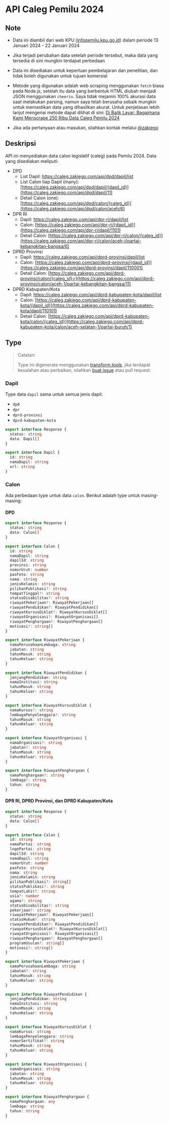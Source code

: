 # API Caleg Pemilu 2024

## Note

- Data ini diambil dari web KPU ([infopemilu.kpu.go.id](https://infopemilu.kpu.go.id/)) dalam periode 13 Januari 2024 - 22 Januari 2024
- Jika terjadi perubahan data setelah periode tersebut, maka data yang tersedia di sini mungkin terdapat perbedaan
- Data ini disediakan untuk keperluan pembelajaran dan penelitian, dan tidak boleh digunakan untuk tujuan komersial
- Metode yang digunakan adalah web scraping menggunakan `fetch` biasa pada Node.js, setelah itu data yang berbentuk HTML diubah menjadi JSON menggunakan `cheerio`. Saya tidak mejamin 100% akurasi data saat melakukan parsing, namun saya telah berusaha sebaik mungkin untuk memastikan data yang dihasilkan akurat. Untuk penjelasan lebih lanjut mengenai metode dapat dilihat di sini: [Di Balik Layar: Bagaimana Kami Menscrape 250 Ribu Data Caleg Pemilu 2024](https://zakiego.com/articles/pemilu-2024)

- Jika ada pertanyaan atau masukan, silahkan kontak melalui [@zakiego](https://twitter.com/zakiego)

## Deskripsi

API ini menyediakan data calon legislatif (caleg) pada Pemilu 2024. Data yang disediakan meliputi:

- DPD
  - List Dapil: <https://caleg.zakiego.com/api/dpd/dapil/list>
  - List Calon tiap Dapil (many): [https://caleg.zakiego.com/api/dpd/dapil/{dapil_id}](https://caleg.zakiego.com/api/dpd/dapil/11)
  - Detail Calon (one): [https://caleg.zakiego.com/api/dpd/calon/{caleg_id}](https://caleg.zakiego.com/api/dpd/calon/aceh/6)
- DPR RI
  - Dapil: <https://caleg.zakiego.com/api/dpr-ri/dapil/list>
  - Calon: [https://caleg.zakiego.com/api/dpr-ri/{dapil_id}](https://caleg.zakiego.com/api/dpr-ri/dapil/1101)
  - Detail Calon: [https://caleg.zakiego.com/api/dpr-ri/calon/{caleg_id}](https://caleg.zakiego.com/api/dpr-ri/calon/aceh-i/partai-kebangkitan-bangsa/6)
- DPRD Provinsi
  - Dapil: <https://caleg.zakiego.com/api/dprd-provinsi/dapil/list>
  - Calon: [https://caleg.zakiego.com/api/dprd-provinsi/{dapil_id}](https://caleg.zakiego.com/api/dprd-provinsi/dapil/110001)
  - Detail Calon: [https://caleg.zakiego.com/api/dprd-provinsi/calon/{caleg_id}>](https://caleg.zakiego.com/api/dprd-provinsi/calon/aceh-1/partai-kebangkitan-bangsa/11)
- DPRD Kabupaten/Kota
  - Dapil: <https://caleg.zakiego.com/api/dprd-kabupaten-kota/dapil/list>
  - Calon: [https://caleg.zakiego.com/api/dprd-kabupaten-kota/{dapil_id}](https://caleg.zakiego.com/api/dprd-kabupaten-kota/dapil/110101)
  - Detail Calon: [https://caleg.zakiego.com/api/dprd-kabupaten-kota/calon/{caleg_id}](https://caleg.zakiego.com/api/dprd-kabupaten-kota/calon/aceh-selatan-1/partai-buruh/1)

## Type

> Catatan:
> 
> Type ini digenerate menggunakan [transform.tools](https://transform.tools/json-to-typescript), jika terdapat kesalahan atau perbaikan, silahkan [buat issue](https://github.com/zakiego/api-caleg-pemilu-2024/issues/new) atau pull request.

### Dapil

Type data `dapil` sama untuk semua jenis dapil:

- `dpd`
- `dpr`
- `dprd-provinsi`
- `dprd-kabupaten-kota`

```typescript
export interface Response {
  status: string
  data: Dapil[]
}

export interface Dapil {
  id: string
  namaDapil: string
  url: string
}
```

### Calon

Ada perbedaan type untuk data `calon`. Berikut adalah type untuk masing-masing:

#### DPD
  
```typescript
export interface Response {
  status: string
  data: Calon[]
}

export interface Calon {
  id: string
  namaDapil: string
  dapilId: string
  provinsi: string
  nomorUrut: number
  pasFoto: string
  nama: string
  jenisKelamin: string
  pilihanPublikasi?: string
  tempatTinggal?: string
  statusDisabilitas?: string
  riwayatPekerjaan?: RiwayatPekerjaan[]
  riwayatPendidikan?: RiwayatPendidikan[]
  riwayatKursusDiklat?: RiwayatKursusDiklat[]
  riwayatOrganisasi?: RiwayatOrganisasi[]
  riwayatPenghargaan?: RiwayatPenghargaan[]
  motivasi?: string[]
}

export interface RiwayatPekerjaan {
  namaPerusahaanLembaga: string
  jabatan: string
  tahunMasuk: string
  tahunKeluar: string
}

export interface RiwayatPendidikan {
  jenjangPendidikan: string
  namaInstitusi: string
  tahunMasuk: string
  tahunKeluar: string
}

export interface RiwayatKursusDiklat {
  namaKursus?: string
  lembagaPenyelenggara?: string
  tahunMasuk: string
  tahunKeluar: string
}

export interface RiwayatOrganisasi {
  namaOrganisasi?: string
  jabatan?: string
  tahunMasuk: string
  tahunKeluar: string
}

export interface RiwayatPenghargaan {
  namaPenghargaan?: string
  lembaga?: string
  tahun: string
}
```

#### DPR RI, DPRD Provinsi, dan DPRD Kabupaten/Kota

```typescript
export interface Response {
  status: string
  data: Calon[]
}

export interface Calon {
  id: string
  namaPartai: string
  logoPartai: string
  dapilId: string
  namaDapil: string
  nomorUrut: number
  pasFoto: string
  nama: string
  jenisKelamin: string
  pilihanPublikasi?: string[]
  statusPublikasi?: string
  tempatLahir?: string
  usia?: number
  agama?: string
  statusDisabilitas?: string
  pekerjaan?: string
  riwayatPekerjaan?: RiwayatPekerjaan[]
  statusHukum?: string
  riwayatPendidikan?: RiwayatPendidikan[]
  riwayatKursusDiklat?: RiwayatKursusDiklat[]
  riwayatOrganisasi?: RiwayatOrganisasi[]
  riwayatPenghargaan?: RiwayatPenghargaan[]
  programUsulan?: string[]
  motivasi?: string[]
}

export interface RiwayatPekerjaan {
  namaPerusahaanLembaga: string
  jabatan?: string
  tahunMasuk: string
  tahunKeluar: string
}

export interface RiwayatPendidikan {
  jenjangPendidikan: string
  namaInstitusi: string
  tahunMasuk: string
  tahunKeluar: string
}

export interface RiwayatKursusDiklat {
  namaKursus: string
  lembagaPenyelenggara: string
  nomorSertifikat?: string
  tahunMasuk: string
  tahunKeluar: string
}

export interface RiwayatOrganisasi {
  namaOrganisasi: string
  jabatan: string
  tahunMasuk: string
  tahunKeluar: string
}

export interface RiwayatPenghargaan {
  namaPenghargaan: any
  lembaga: string
  tahun: string
}
```
